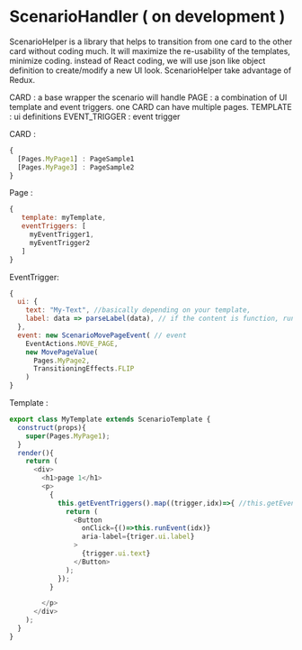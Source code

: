 # ScenarioHandler ( on development )

ScenarioHelper is a library that helps to transition from one card to the other card without coding much.
It will maximize the re-usability of the templates, minimize coding.
instead of React coding, we will use json like object definition to create/modify a new UI look.
ScenarioHelper take advantage of Redux.

CARD : a base wrapper the scenario will handle
PAGE : a combination of UI template and event triggers. one CARD can have multiple pages.
TEMPLATE : ui definitions
EVENT_TRIGGER : event trigger

CARD :

```js
{
  [Pages.MyPage1] : PageSample1
  [Pages.MyPage3] : PageSample2
}
```

Page :

```js
{
   template: myTemplate,
   eventTriggers: [
     myEventTrigger1,
     myEventTrigger2
   ]
}
```

EventTrigger:

```js
{
  ui: {
    text: "My-Text", //basically depending on your template,
    label: data => parseLabel(data), // if the content is function, run function with card's data (usually from network, but depending on redux state)
  },
  event: new ScenarioMovePageEvent( // event
    EventActions.MOVE_PAGE,
    new MovePageValue(
      Pages.MyPage2,
      TransitioningEffects.FLIP
    )
}
```

Template :

```js
export class MyTemplate extends ScenarioTemplate {
  construct(props){
    super(Pages.MyPage1);
  }
  render(){
    return (
      <div>
        <h1>page 1</h1>
        <p>
          {
            this.getEventTriggers().map((trigger,idx)=>{ //this.getEventTriggers returns the array of handledEventTrigger
              return (
                <Button
                  onClick={()=>this.runEvent(idx)}
                  aria-label={triger.ui.label}
                >
                  {trigger.ui.text}
                </Button>
              );
            });
          }

        </p>
      </div>
    );
  }
}
```
